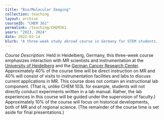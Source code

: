 ```yaml
---
title: "Bio/Molecular Imaging"
collection: teaching
layout: archive
courseID: "CHEM 361"
permalink: /teaching/CHEM361
years: "2023, 2024"
date: 2022-03-14
blurb: "A three-week study abroad course in Germany for STEM students. This course will be an introduction to biomolecular imaging with emphasis on NMR and MRI."
---
```


*Course Description:*
Held in Heidelberg, Germany, this three-week course emphasizes interaction with MR scientists and instrumentation at the [University of Heidelberg](https://www.uni-heidelberg.de/en) and the [German Cancer Research Center](https://www.dkfz.de/en/index.html). Approximately 40% of the course time will be direct instruction on MR and 40% will consist of visits to instrumentation facilities and labs to discuss current applications in MR. This course does not contain an instructional lab component. (That is, unlike CHEM 103L for example, students will not directly conduct experiments written in a lab manual. Rather, the lab experiences in this course will be guided under the supervision of faculty.) Approximately 10% of the course will focus on historical developments, both of MR and of regional science. (The remainder of the course time is set aside for final presentations.)
